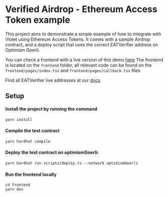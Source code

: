 # Verified Airdrop - Ethereum Access Token example

This project aims to demonstrate a simple example of how to integrate with Violet using Ethereum Access Tokens.
It comes with a sample Airdrop contract, and a deploy script that uses the correct EATVerifier address on Optimism Goerli.

You can check a frontend with a live version of this demo [here](https://eat-airdrop-demo.violet.co/)
The frontend is located on the `frontend` folder, all relevant code can be found on the `frontend/pages/index.tsx` and `frontend/pages/callback.tsx` files

Find all EATVerifier live addresses at our [docs](https://docs.violet.co)


## Setup

#### Install the project by running the command

```shell
yarn install
```

#### Compile the test contract

```shell
yarn hardhat compile
```

#### Deploy the test contract on optimismGoerli:

```shell
yarn hardhat run scripts/deploy.ts --network optimismGoerli
```


#### Run the frontend locally

```shell
cd frontend
yarn dev
```
